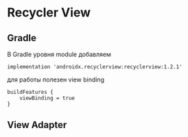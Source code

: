 # Recycler View
## Gradle
В Gradle уровня module добавляем
```
implementation 'androidx.recyclerview:recyclerview:1.2.1'
```
для работы полезен view binding
```
buildFeatures {
    viewBinding = true
}
```
## View Adapter
